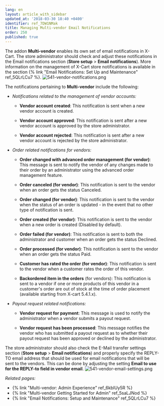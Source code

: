 ```yaml
---
lang: en
layout: article_with_sidebar
updated_at: '2018-03-30 18:40 +0400'
identifier: ref_7DW1NMak
title: Managing Multi-vendor Email Notifications
order: 250
published: true
---
```

The addon **Multi-vendor** enables its own set of email notifications in X-Cart. The store administrator should check and adjust these notifications in the Email notifications section (**Store setup** > **Email notifications**). More information on the management of X-Cart store notifications is available in the section {% link "Email Notifications: Set Up and Maintenance" ref_5QLrLCu7 %}.
![541-vendor-notifications.png]({{site.baseurl}}/attachments/ref_7DW1NMak/541-vendor-notifications.png)

The notifications pertaining to **Multi-vendor** include the following:


* _Notifications related to the management of vendor accounts:_

     * **Vendor account created**: This notification is sent when a new vendor account is created.
   
     * **Vendor account approved**: This notification is sent after a new vendor account is approved by the store administrator.
    
     * **Vendor account rejected**: This notification is sent after a new vendor account is rejected by the store administrator.


* _Order related notifications for vendors:_

    * **Order changed with advanced order management (for vendor)**: This message is sent to notify the vendor of any changes made to their order by an administrator using the advanced order management feature.
   
    * **Order canceled (for vendor)**: This notification is sent to the vendor when an order gets the status Canceled.
   
    * **Order changed (for vendor)**: This notification is sent to the vendor when the status of an order is updated - in the event that no other type of notification is sent.
   
    * **Order created (for vendor)**: This notification is sent to the vendor when a new order is created (Disabled by default).
   
    * **Order failed (for vendor)**: This notification is sent to both the administrator and customer when an order gets the status Declined.
   
    * **Order processed (for vendor)**: This notification is sent to the vendor when an order gets the status Paid.
   
    * **Customer has rated the order (for vendor)**: This notification is sent to the vendor when a customer rates the order of this vendor.
    
    * **Backordered item in the orders** (for vendors): This notification is sent to a vendor if one or more products of this vendor in a customer's order are out of stock at the time of order placement (available starting from X-cart 5.4.1.x).


* _Payout request related notifications:_

    * **Vendor request for payment**: This message is used to notify the administrator when a vendor submits a payout request.
   
    * **Vendor request has been processed**: This message notifies the vendor who has submitted a payout request as to whether their payout request has been approved or declined by the administrator.


The store administrator should also check the E-Mail transfer settings section (**Store setup** > **Email notifications**) and properly specify the REPLY-TO email address that should be used for email notifications that will be sent to the vendors. This can be done by adjusting the setting **Email to use for the REPLY-to field in vendor email**. 
   ![541-vendor-email-settings.png]({{site.baseurl}}/attachments/ref_7DW1NMak/541-vendor-email-settings.png)

_Related pages:_
   
   * {% link "Multi-vendor: Admin Experience" ref_6kbIUy5R %}
   * {% link "Multi-vendor Getting Started for Admin" ref_5saLJNod %}
   * {% link "Email Notifications: Setup and Maintenance" ref_5QLrLCu7 %}
